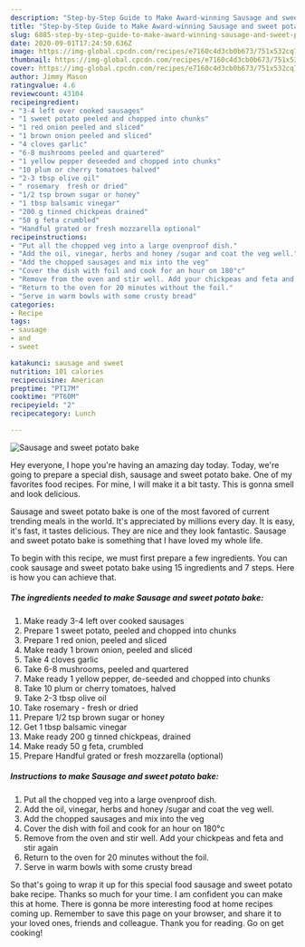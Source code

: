 ```yaml
---
description: "Step-by-Step Guide to Make Award-winning Sausage and sweet potato bake"
title: "Step-by-Step Guide to Make Award-winning Sausage and sweet potato bake"
slug: 6885-step-by-step-guide-to-make-award-winning-sausage-and-sweet-potato-bake
date: 2020-09-01T17:24:50.636Z
image: https://img-global.cpcdn.com/recipes/e7160c4d3cb0b673/751x532cq70/sausage-and-sweet-potato-bake-recipe-main-photo.jpg
thumbnail: https://img-global.cpcdn.com/recipes/e7160c4d3cb0b673/751x532cq70/sausage-and-sweet-potato-bake-recipe-main-photo.jpg
cover: https://img-global.cpcdn.com/recipes/e7160c4d3cb0b673/751x532cq70/sausage-and-sweet-potato-bake-recipe-main-photo.jpg
author: Jimmy Mason
ratingvalue: 4.6
reviewcount: 43104
recipeingredient:
- "3-4 left over cooked sausages"
- "1 sweet potato peeled and chopped into chunks"
- "1 red onion peeled and sliced"
- "1 brown onion peeled and sliced"
- "4 cloves garlic"
- "6-8 mushrooms peeled and quartered"
- "1 yellow pepper deseeded and chopped into chunks"
- "10 plum or cherry tomatoes halved"
- "2-3 tbsp olive oil"
- " rosemary  fresh or dried"
- "1/2 tsp brown sugar or honey"
- "1 tbsp balsamic vinegar"
- "200 g tinned chickpeas drained"
- "50 g feta crumbled"
- "Handful grated or fresh mozzarella optional"
recipeinstructions:
- "Put all the chopped veg into a large ovenproof dish."
- "Add the oil, vinegar, herbs and honey /sugar and coat the veg well."
- "Add the chopped sausages and mix into the veg"
- "Cover the dish with foil and cook for an hour on 180°c"
- "Remove from the oven and stir well. Add your chickpeas and feta and stir again"
- "Return to the oven for 20 minutes without the foil."
- "Serve in warm bowls with some crusty bread"
categories:
- Recipe
tags:
- sausage
- and
- sweet

katakunci: sausage and sweet 
nutrition: 101 calories
recipecuisine: American
preptime: "PT17M"
cooktime: "PT60M"
recipeyield: "2"
recipecategory: Lunch

---
```



![Sausage and sweet potato bake](https://img-global.cpcdn.com/recipes/e7160c4d3cb0b673/751x532cq70/sausage-and-sweet-potato-bake-recipe-main-photo.jpg)

Hey everyone, I hope you're having an amazing day today. Today, we're going to prepare a special dish, sausage and sweet potato bake. One of my favorites food recipes. For mine, I will make it a bit tasty. This is gonna smell and look delicious.



Sausage and sweet potato bake is one of the most favored of current trending meals in the world. It's appreciated by millions every day. It is easy, it's fast, it tastes delicious. They are nice and they look fantastic. Sausage and sweet potato bake is something that I have loved my whole life.


To begin with this recipe, we must first prepare a few ingredients. You can cook sausage and sweet potato bake using 15 ingredients and 7 steps. Here is how you can achieve that.

<!--inarticleads1-->

##### The ingredients needed to make Sausage and sweet potato bake:

1. Make ready 3-4 left over cooked sausages
1. Prepare 1 sweet potato, peeled and chopped into chunks
1. Prepare 1 red onion, peeled and sliced
1. Make ready 1 brown onion, peeled and sliced
1. Take 4 cloves garlic
1. Take 6-8 mushrooms, peeled and quartered
1. Make ready 1 yellow pepper, de-seeded and chopped into chunks
1. Take 10 plum or cherry tomatoes, halved
1. Take 2-3 tbsp olive oil
1. Take  rosemary - fresh or dried
1. Prepare 1/2 tsp brown sugar or honey
1. Get 1 tbsp balsamic vinegar
1. Make ready 200 g tinned chickpeas, drained
1. Make ready 50 g feta, crumbled
1. Prepare Handful grated or fresh mozzarella (optional)




<!--inarticleads2-->

##### Instructions to make Sausage and sweet potato bake:

1. Put all the chopped veg into a large ovenproof dish.
1. Add the oil, vinegar, herbs and honey /sugar and coat the veg well.
1. Add the chopped sausages and mix into the veg
1. Cover the dish with foil and cook for an hour on 180°c
1. Remove from the oven and stir well. Add your chickpeas and feta and stir again
1. Return to the oven for 20 minutes without the foil.
1. Serve in warm bowls with some crusty bread




So that's going to wrap it up for this special food sausage and sweet potato bake recipe. Thanks so much for your time. I am confident you can make this at home. There is gonna be more interesting food at home recipes coming up. Remember to save this page on your browser, and share it to your loved ones, friends and colleague. Thank you for reading. Go on get cooking!
